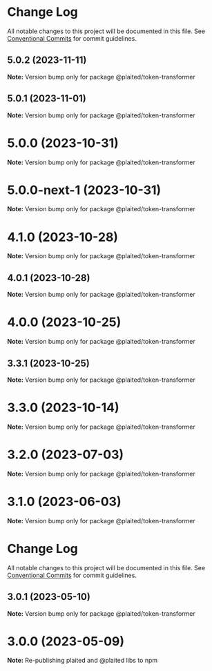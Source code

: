 # Change Log

All notable changes to this project will be documented in this file.
See [Conventional Commits](https://conventionalcommits.org) for commit guidelines.

## 5.0.2 (2023-11-11)

**Note:** Version bump only for package @plaited/token-transformer





## 5.0.1 (2023-11-01)

**Note:** Version bump only for package @plaited/token-transformer





# 5.0.0 (2023-10-31)

**Note:** Version bump only for package @plaited/token-transformer





# 5.0.0-next-1 (2023-10-31)

**Note:** Version bump only for package @plaited/token-transformer





# 4.1.0 (2023-10-28)

**Note:** Version bump only for package @plaited/token-transformer

## 4.0.1 (2023-10-28)

**Note:** Version bump only for package @plaited/token-transformer

# 4.0.0 (2023-10-25)

**Note:** Version bump only for package @plaited/token-transformer

## 3.3.1 (2023-10-25)

**Note:** Version bump only for package @plaited/token-transformer

# 3.3.0 (2023-10-14)

**Note:** Version bump only for package @plaited/token-transformer

# 3.2.0 (2023-07-03)

**Note:** Version bump only for package @plaited/token-transformer

# 3.1.0 (2023-06-03)

**Note:** Version bump only for package @plaited/token-transformer

# Change Log

All notable changes to this project will be documented in this file. See
[Conventional Commits](https://conventionalcommits.org) for commit guidelines.

## 3.0.1 (2023-05-10)

**Note:** Version bump only for package @plaited/token-transformer

# 3.0.0 (2023-05-09)

**Note:** Re-publishing plaited and @plaited libs to npm

